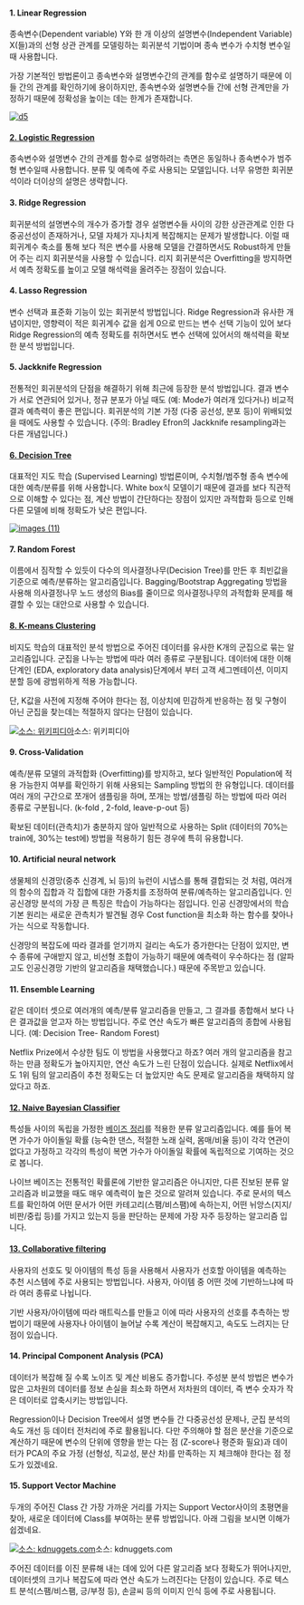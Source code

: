 #### **1. Linear Regression**

종속변수(Dependent variable) Y와 한 개 이상의 설명변수(Independent Variable) X(들)과의 선형 상관 관계를 모델링하는 회귀분석 기법이며 종속 변수가 수치형 변수일 때 사용합니다.

가장 기본적인 방법론이고 종속변수와 설명변수간의 관계를 함수로 설명하기 때문에 이들 간의 관계를 확인하기에 용이하지만, 종속변수와 설명변수들 간에 선형 관계만을 가정하기 때문에 정확성을 높이는 데는 한계가 존재합니다. 

[![d5](https://i2.wp.com/www.dodomira.com/wp-content/uploads/2016/08/d5.jpg?resize=461%2C295)](https://i2.wp.com/www.dodomira.com/wp-content/uploads/2016/08/d5.jpg)

#### [2. Logistic Regression](http://www.dodomira.com/2016/02/12/로지스틱-회귀분석-r/)

종속변수와 설명변수 간의 관계를 함수로 설명하려는 측면은 동일하나 종속변수가 범주형 변수일때 사용합니다. 분류 및 예측에 주로 사용되는 모델입니다. 너무 유명한 회귀분석이라 더이상의 설명은 생략합니다.

#### 3. Ridge Regression

회귀분석의 설명변수의 개수가 증가할 경우 설명변수들 사이의 강한 상관관계로 인한 다중공선성이 존재하거나,  모델 자체가 지나치게 복잡해지는 문제가 발생합니다. 이럴 때 회귀계수 축소를 통해 보다 적은 변수를 사용해 모델을 간결하면서도 Robust하게 만들어 주는 리지 회귀분석을 사용할 수 있습니다. 리지 회귀분석은 Overfitting을 방지하면서 예측 정확도를 높이고 모델 해석력을 올려주는 장점이 있습니다.

#### 4. Lasso Regression

변수 선택과 표준화 기능이 있는 회귀분석 방법입니다. Ridge Regression과 유사한 개념이지만, 영향력이 적은 회귀계수 값을 쉽게 0으로 만드는 변수 선택 기능이 있어 보다 Ridge Regression의 예측 정확도를 취하면서도 변수 선택에 있어서의 해석력을 확보한 분석 방법입니다.

#### 5. Jackknife Regression

전통적인 회귀분석의 단점을 해결하기 위해 최근에 등장한 분석 방법입니다. 결과 변수가 서로 연관되어 있거나, 정규 분포가 아닐 때도 (예: Mode가 여러개 있다거나) 비교적 결과 예측력이 좋은 편입니다. 회귀분석의 기본 가정 (다중 공선성, 분포 등)이 위배되었을 때에도 사용할 수 있습니다.
(주의: Bradley Efron의 Jackknife resampling과는 다른 개념입니다.)

#### [6. Decision Tree](http://www.dodomira.com/2016/05/29/564/)

대표적인 지도 학습 (Supervised Learning) 방법론이며, 수치형/범주형 종속 변수에 대한 예측/분류를 위해 사용합니다.  White box식 모델이기 때문에 결과를 보다 직관적으로 이해할 수 있다는 점, 계산 방법이 간단하다는 장점이 있지만 과적합화 등으로 인해 다른 모델에 비해 정확도가 낮은 편입니다.

[![images (11)](https://i0.wp.com/www.dodomira.com/wp-content/uploads/2016/08/images-11.jpg?resize=351%2C263)](https://i0.wp.com/www.dodomira.com/wp-content/uploads/2016/08/images-11.jpg)

 

#### 7. Random Forest

이름에서 짐작할 수 있듯이 다수의 의사결정나무(Decision Tree)를 만든 후 최빈값을 기준으로 예측/분류하는 알고리즘입니다. Bagging/Bootstrap Aggregating 방법을 사용해 의사결정나무 노드 생성의 Bias를 줄이므로 의사결정나무의 과적합화 문제를 해결할 수 있는 대안으로 사용할 수 있습니다.

#### [8. K-means Clustering](http://www.dodomira.com/2016/02/20/r을-사용한-k-means-군집분석-k-means-clustering-in-r/)

비지도 학습의 대표적인 분석 방법으로 주어진 데이터를 유사한 K개의 군집으로 묶는 알고리즘입니다. 군집을 나누는 방법에 따라 여러 종류로 구분됩니다. 데이터에 대한 이해 단계인 (EDA, exploratory data analysis)단계에서 부터 고객 세그멘테이션, 이미지 분할 등에 광범위하게 적용 가능합니다.

단, K값을 사전에 지정해 주어야 한다는 점, 이상치에 민감하게 반응하는 점 및 구형이 아닌 군집을 찾는데는 적절하지 않다는 단점이 있습니다.

[![소스: 위키피디아](https://i1.wp.com/www.dodomira.com/wp-content/uploads/2016/08/Kmeans_nonspherical.png?resize=274%2C142)](https://i1.wp.com/www.dodomira.com/wp-content/uploads/2016/08/Kmeans_nonspherical.png)소스: 위키피디아

#### 9. Cross-Validation

예측/분류 모델의 과적합화 (Overfitting)를 방지하고, 보다 일반적인 Population에 적용 가능한지 여부를 확인하기 위해 사용되는 Sampling 방법의 한 유형입니다. 데이터를 여러 개의 구간으로 쪼개어 샘플링을 하며, 쪼개는 방법/샘플링 하는 방법에 따라 여러 종류로 구분됩니다. (k-fold , 2-fold, leave-p-out 등)

확보된 데이터(관측치)가 충분하지 않아 일반적으로 사용하는 Split (데이터의 70%는 train에, 30%는 test에) 방법을 적용하기 힘든 경우에 특히 유용합니다.

#### 10. Artificial neural network

생물체의 신경망(중추 신경계, 뇌 등)의 뉴런이 시냅스를 통해 결합되는 것 처럼, 여러개의 함수의 집합과 각 집합에 대한 가중치를 조정하여 분류/예측하는 알고리즘입니다. 인공신경망 분석의 가장 큰 특징은 학습이 가능하다는 점입니다. 인공 신경망에서의 학습 기본 원리는 새로운 관측치가 발견될 경우 Cost function을 최소화 하는 함수를 찾아나가는 식으로 작동합니다.

신경망의 복잡도에 따라 결과를 얻기까지 걸리는 속도가 증가한다는 단점이 있지만, 변수 종류에 구애받지 않고, 비선형 조합이 가능하기 때문에 예측력이 우수하다는 점 (알파고도 인공신경망 기반의 알고리즘을 채택했습니다.) 때문에 주목받고 있습니다.

#### 11. Ensemble Learning

같은 데이터 셋으로 여러개의 예측/분류 알고리즘을 만들고, 그 결과를 종합해서 보다 나은 결과값을 얻고자 하는 방법입니다. 주로 연산 속도가 빠른 알고리즘의 종합에 사용됩니다. (예: Decision Tree- Random Forest)

Netflix Prize에서 수상한 팀도 이 방법을 사용했다고 하죠? 여러 개의 알고리즘을 참고하는 만큼 정확도가 높아지지만, 연산 속도가 느린 단점이 있습니다. 실제로 Netflix에서도 1위 팀의 알고리즘이 추천 정확도는 더 높았지만 속도 문제로 알고리즘을 채택하지 않았다고 하죠.

#### [12. Naive Bayesian Classifier](http://www.dodomira.com/2016/07/08/r을-사용한-베이지언-분류/)

특성들 사이의 독립을 가정한 [베이즈 정리](https://ko.wikipedia.org/wiki/베이즈_정리)를 적용한 분류 알고리즘입니다. 예를 들어 복면 가수가 아이돌일 확률 (능숙한 댄스,  적절한 노래 실력, 몸매/비율 등)이 각각 연관이 없다고 가정하고 각각의 특성이 복면 가수가 아이돌일 확률에 독립적으로 기여하는 것으로 봅니다.

나이브 베이즈는 전통적인 확률론에 기반한 알고리즘은 아니지만, 다른 진보된 분류 알고리즘과 비교했을 때도 매우 예측력이 높은 것으로 알려져 있습니다. 주로 문서의 텍스트를 확인하여 어떤 문서가 어떤 카테고리(스팸/비스팸)에 속하는지, 어떤 뉘앙스(지지/비판/중립 등)를 가지고 있는지 등을 판단하는 문제에 가장 자주 등장하는 알고리즘 입니다.

#### [13. Collaborative filtering](http://www.dodomira.com/2016/03/08/r을-사용한-추천-알고리즘-만들기/)

사용자의 선호도 및 아이템의 특성 등을 사용해서 사용자가 선호할 아이템을 예측하는 추천 시스템에 주로 사용되는 방법입니다. 사용자, 아이템 중 어떤 것에 기반하느냐에 따라 여러 종류로 나뉩니다.

기반 사용자/아이템에 따라 매트릭스를 만들고 이에 따라 사용자의 선호를 추측하는 방법이기 때문에 사용자나 아이템이 늘어날 수록 계산이 복잡해지고, 속도도 느려지는 단점이 있습니다.

#### 14. Principal Component Analysis (PCA)

데이터가 복잡해 질 수록 노이즈 및 계산 비용도 증가합니다. 주성분 분석 방법은 변수가 많은 고차원의 데이터를 정보 손실을 최소화 하면서 저차원의 데이터, 즉 변수 숫자가 작은 데이터로 압축시키는 방법입니다.

Regression이나 Decision Tree에서 설명 변수들 간 다중공선성 문제나, 군집 분석의 속도 개선 등 데이터 전처리에 주로 활용됩니다. 다만 주의해야 할 점은 분산을 기준으로 계산하기 때문에 변수의 단위에 영향을 받는 다는 점 (Z-score나 평준화 필요)과 데이터가 PCA의 주요 가정 (선형성, 직교성, 분산 차)를 만족하는 지 체크해야 한다는 점 정도가 있겠네요.

#### 15. Support Vector Machine

두개의 주어진 Class 간 가장 가까운 거리를 가지는 Support Vector사이의 초평면을 찾아, 새로운 데이터에 Class를 부여하는 분류 방법입니다. 아래 그림을 보시면 이해가 쉽겠네요.

[![소스: kdnuggets.com](https://i2.wp.com/www.dodomira.com/wp-content/uploads/2016/08/tumblr_inline_o9aa8dYRkB1u37g00_540.png?resize=540%2C270)](https://i2.wp.com/www.dodomira.com/wp-content/uploads/2016/08/tumblr_inline_o9aa8dYRkB1u37g00_540.png)소스: kdnuggets.com

주어진 데이터를 이진 분류해 내는 데에 있어 다른 알고리즘 보다 정확도가 뛰어나지만, 데이터셋의 크기나 복잡도에 따라 연산 속도가 느려진다는 단점이 있습니다. 주로 텍스트 분석(스팸/비스팸, 긍/부정 등), 손글씨 등의 이미지 인식 등에 주로 사용됩니다.



